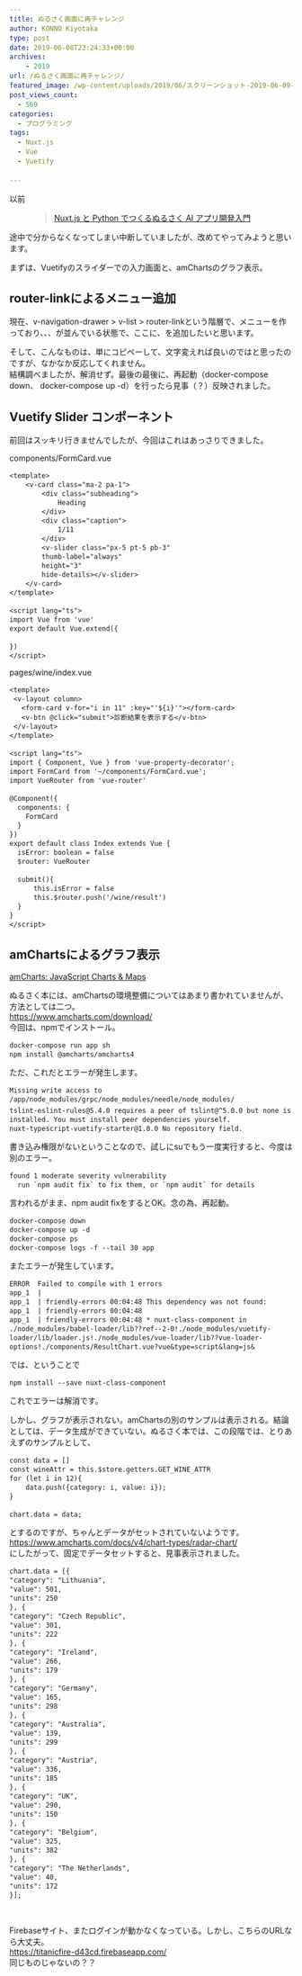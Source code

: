 ```yaml
---
title: ぬるさく画面に再チャレンジ
author: KONNO Kiyotaka
type: post
date: 2019-06-08T23:24:33+00:00
archives:
    - 2019
url: /ぬるさく画面に再チャレンジ/
featured_image: /wp-content/uploads/2019/06/スクリーンショット-2019-06-09-8.19.37.png
post_views_count:
  - 569
categories:
  - プログラミング
tags:
  - Nuxt.js
  - Vue
  - Vuetify

---
```

以前<figure class="wp-block-embed-wordpress wp-block-embed is-type-wp-embed is-provider-programmers-office">

<div class="wp-block-embed__wrapper">
  <blockquote class="wp-embedded-content" data-secret="EA76YX3LFH">
    <a href="https://www.programmers-office.ml/nuxt-js-%e3%81%a8-python-%e3%81%a6%e3%82%99%e3%81%a4%e3%81%8f%e3%82%8b%e3%81%ac%e3%82%8b%e3%81%95%e3%81%8f-ai-%e3%82%a2%e3%83%95%e3%82%9a%e3%83%aa%e9%96%8b%e7%99%ba%e5%85%a5%e9%96%80/">Nuxt.js と Python でつくるぬるさく AI アプリ開発入門</a>
  </blockquote>
</div></figure> 

途中で分からなくなってしまい中断していましたが、改めてやってみようと思います。

まずは、Vuetifyのスライダーでの入力画面と、amChartsのグラフ表示。

## router-linkによるメニュー追加

現在、v-navigation-drawer > v-list > router-linkという階層で、メニューを作っており、<router-link to=&#8221;/&#8221;>、<router-link to=&#8221;/book&#8221;>、<router-link to=&#8221;/todo&#8221;>が並んでいる状態で、ここに、<router-link to=&#8221;/wine&#8221;>を追加したいと思います。

そして、こんなものは、単にコピペーして、文字変えれば良いのではと思ったのですが、なかなか反応してくれません。  
結構調べましたが、解消せず。最後の最後に、再起動（docker-compose down、 docker-compose up -d）を行ったら見事（？）反映されました。

## Vuetify Slider コンポーネント

前回はスッキリ行きませんでしたが、今回はこれはあっさりできました。

components/FormCard.vue

<pre class="wp-block-code"><code>&lt;template>
    &lt;v-card class="ma-2 pa-1">
        &lt;div class="subheading">
            Heading
        &lt;/div>
        &lt;div class="caption">
            1/11
        &lt;/div>
        &lt;v-slider class="px-5 pt-5 pb-3"
        thumb-label="always"
        height="3"
        hide-details>&lt;/v-slider>
    &lt;/v-card>
&lt;/template>

&lt;script lang="ts">
import Vue from 'vue'
export default Vue.extend({
    
})
&lt;/script></code></pre>

pages/wine/index.vue

<pre class="wp-block-code"><code>&lt;template>
 &lt;v-layout column>
   &lt;form-card v-for="i in 11" :key="'${i}'">&lt;/form-card>
   &lt;v-btn @click="submit">診断結果を表示する&lt;/v-btn>
 &lt;/v-layout>
&lt;/template>

&lt;script lang="ts">
import { Component, Vue } from 'vue-property-decorator';
import FormCard from '~/components/FormCard.vue';
import VueRouter from 'vue-router'

@Component({
  components: {
    FormCard
  }
})
export default class Index extends Vue {
  isError: boolean = false
  $router: VueRouter

  submit(){
      this.isError = false
      this.$router.push('/wine/result')
  }
}
&lt;/script></code></pre>

## amChartsによるグラフ表示

<a rel="noreferrer noopener" aria-label="amCharts: JavaScript Charts & Maps (opens in a new tab)" href="https://www.amcharts.com/" target="_blank">amCharts: JavaScript Charts & Maps</a>

ぬるさく本には、amChartsの環境整備についてはあまり書かれていませんが、方法としては二つ。  
<a rel="noreferrer noopener" aria-label=" (opens in a new tab)" href="https://www.amcharts.com/download/" target="_blank">https://www.amcharts.com/download/</a>  
今回は、npmでインストール。

<pre class="wp-block-code"><code>docker-compose run app sh
npm install @amcharts/amcharts4</code></pre>

ただ、これだとエラーが発生します。

<pre class="wp-block-code"><code>Missing write access to /app/node_modules/grpc/node_modules/needle/node_modules/
tslint-eslint-rules@5.4.0 requires a peer of tslint@^5.0.0 but none is installed. You must install peer dependencies yourself.
nuxt-typescript-vuetify-starter@1.0.0 No repository field.</code></pre>

書き込み権限がないということなので、試しにsuでもう一度実行すると、今度は別のエラー。

<pre class="wp-block-code"><code>found 1 moderate severity vulnerability
  run `npm audit fix` to fix them, or `npm audit` for details</code></pre>

言われるがまま、npm audit fixをするとOK。念の為、再起動。

<pre class="wp-block-code"><code>docker-compose down
docker-compose up -d
docker-compose ps
docker-compose logs -f --tail 30 app</code></pre>

またエラーが発生しています。

<pre class="wp-block-code"><code>ERROR  Failed to compile with 1 errors
app_1  | 
app_1  | friendly-errors 00:04:48 This dependency was not found:
app_1  | friendly-errors 00:04:48 
app_1  | friendly-errors 00:04:48 * nuxt-class-component in ./node_modules/babel-loader/lib??ref--2-0!./node_modules/vuetify-loader/lib/loader.js!./node_modules/vue-loader/lib??vue-loader-options!./components/ResultChart.vue?vue&type=script&lang=js&</code></pre>

では、ということで

<pre class="wp-block-code"><code>npm install --save nuxt-class-component</code></pre>

これでエラーは解消です。

しかし、グラフが表示されない。amChartsの別のサンプルは表示される。結論としては、データ生成ができていない。ぬるさく本では、この段階では、とりあえずのサンプルとして、

<pre class="wp-block-code"><code>const data = []
const wineAttr = this.$store.getters.GET_WINE_ATTR
for (let i in 12){
    data.push({category: i, value: i});
}

chart.data = data;</code></pre>

とするのですが、ちゃんとデータがセットされていないようです。  
https://www.amcharts.com/docs/v4/chart-types/radar-chart/  
にしたがって、固定でデータセットすると、見事表示されました。

<pre class="wp-block-code"><code>chart.data = [{
"category": "Lithuania",
"value": 501,
"units": 250
}, {
"category": "Czech Republic",
"value": 301,
"units": 222
}, {
"category": "Ireland",
"value": 266,
"units": 179
}, {
"category": "Germany",
"value": 165,
"units": 298
}, {
"category": "Australia",
"value": 139,
"units": 299
}, {
"category": "Austria",
"value": 336,
"units": 185
}, {
"category": "UK",
"value": 290,
"units": 150
}, {
"category": "Belgium",
"value": 325,
"units": 382
}, {
"category": "The Netherlands",
"value": 40,
"units": 172
}];
</code></pre><figure class="wp-block-image">

<img src="/uploads/2019/06/スクリーンショット-2019-06-09-8.19.37.png?ssl=1" alt="" class="wp-image-2975" srcset="/uploads/2019/06/スクリーンショット-2019-06-09-8.19.37.png?w=400&ssl=1 400w, /uploads/2019/06/スクリーンショット-2019-06-09-8.19.37.png?resize=300%2C125&ssl=1 300w" sizes="(max-width: 400px) 100vw, 400px" data-recalc-dims="1" /> </figure> 

Firebaseサイト、またログインが動かなくなっている。しかし、こちらのURLなら大丈夫。  
<a href="https://titanicfire-d43cd.firebaseapp.com/wine/result" target="_blank" rel="noreferrer noopener" aria-label=" (opens in a new tab)">https://titanicfire-d43cd.firebaseapp.com/</a>  
同じものじゃないの？？